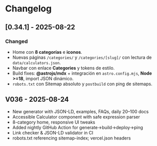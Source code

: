 # Changelog

## [0.34.1] - 2025-08-22
### Changed
- Home con **8 categorías** e **iconos**.
- Nuevas páginas `/categories/` y `/categories/[slug]/` con lectura de `data/calculators.json`.
- Navbar con enlace **Categories** y tokens de estilo.
- Build fixes: **@astrojs/mdx** + integración en `astro.config.mjs`, **Node >=18**, import JSON dinámico.
- `robots.txt` con Sitemap absoluto y `postbuild` con ping de sitemaps.


## V036 - 2025-08-24
- New generator with JSON-LD, examples, FAQs, daily 20–100 docs
- Accessible Calculator component with safe expression parser
- 8-category home, responsive UI tweaks
- Added nightly GitHub Action for generate→build→deploy→ping
- Link checker & JSON-LD validator in CI
- robots.txt referencing sitemap-index; vercel.json headers

